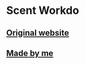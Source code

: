 # Scent Workdo

## [Original website](https://scent-workdo.myshopify.com/)

## [Made by me](https://cool-cuchufli-6a6d87.netlify.app/)